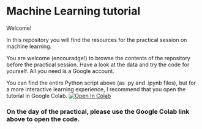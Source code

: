 # Machine Learning tutorial

Welcome!

In this repository you will find the resources for the practical session on machine learning.

You are welcome (encouradge!) to browse the contents of the repository before the practical session. Have a look at the data and try the code for yourself.
All you need is a Google account.

You can find the entire Python script above (as .py and .ipynb files), but for a more interactive learning experience, I recommend that you open the tutorial in Google Colab. [![Open In Colab](https://colab.research.google.com/assets/colab-badge.svg)](https://colab.research.google.com/github/sandramv/ML_Tutorial/blob/master/Scripts/Machine_Learning_Tutorial.ipynb)

### On the day of the practical, please use the Google Colab link above to open the code.

